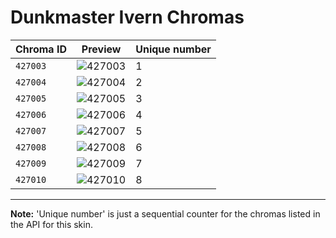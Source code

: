 # Dunkmaster Ivern Chromas

| Chroma ID | Preview | Unique number |
|---|---|---|
| `427003` | ![427003](https://raw.communitydragon.org/latest/plugins/rcp-be-lol-game-data/global/default/v1/champion-chroma-images/427/427003.png) | 1 |
| `427004` | ![427004](https://raw.communitydragon.org/latest/plugins/rcp-be-lol-game-data/global/default/v1/champion-chroma-images/427/427004.png) | 2 |
| `427005` | ![427005](https://raw.communitydragon.org/latest/plugins/rcp-be-lol-game-data/global/default/v1/champion-chroma-images/427/427005.png) | 3 |
| `427006` | ![427006](https://raw.communitydragon.org/latest/plugins/rcp-be-lol-game-data/global/default/v1/champion-chroma-images/427/427006.png) | 4 |
| `427007` | ![427007](https://raw.communitydragon.org/latest/plugins/rcp-be-lol-game-data/global/default/v1/champion-chroma-images/427/427007.png) | 5 |
| `427008` | ![427008](https://raw.communitydragon.org/latest/plugins/rcp-be-lol-game-data/global/default/v1/champion-chroma-images/427/427008.png) | 6 |
| `427009` | ![427009](https://raw.communitydragon.org/latest/plugins/rcp-be-lol-game-data/global/default/v1/champion-chroma-images/427/427009.png) | 7 |
| `427010` | ![427010](https://raw.communitydragon.org/latest/plugins/rcp-be-lol-game-data/global/default/v1/champion-chroma-images/427/427010.png) | 8 |

---

**Note:** 'Unique number' is just a sequential counter for the chromas listed in the API for this skin.